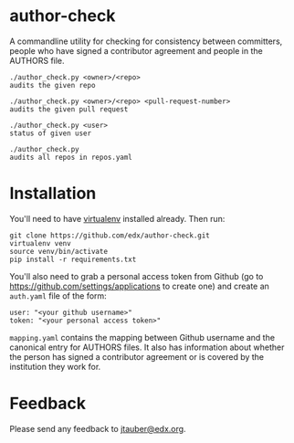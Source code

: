 # author-check

A commandline utility for checking for consistency between committers,
people who have signed a contributor agreement and people in the AUTHORS
file.

    ./author_check.py <owner>/<repo>
    audits the given repo
    
    ./author_check.py <owner>/<repo> <pull-request-number>
    audits the given pull request
    
    ./author_check.py <user>
    status of given user
    
    ./author_check.py
    audits all repos in repos.yaml

# Installation

You'll need to have [virtualenv](http://www.virtualenv.org) installed already.
Then run:

    git clone https://github.com/edx/author-check.git
    virtualenv venv
    source venv/bin/activate
    pip install -r requirements.txt

You'll also need to grab a personal access token from Github (go to
<https://github.com/settings/applications> to create one) and create an
`auth.yaml` file of the form:

    user: "<your github username>"
    token: "<your personal access token>"

`mapping.yaml` contains the mapping between Github username and the canonical
entry for AUTHORS files. It also has information about whether the person has
signed a contributor agreement or is covered by the institution they work for.

# Feedback

Please send any feedback to <jtauber@edx.org>.
